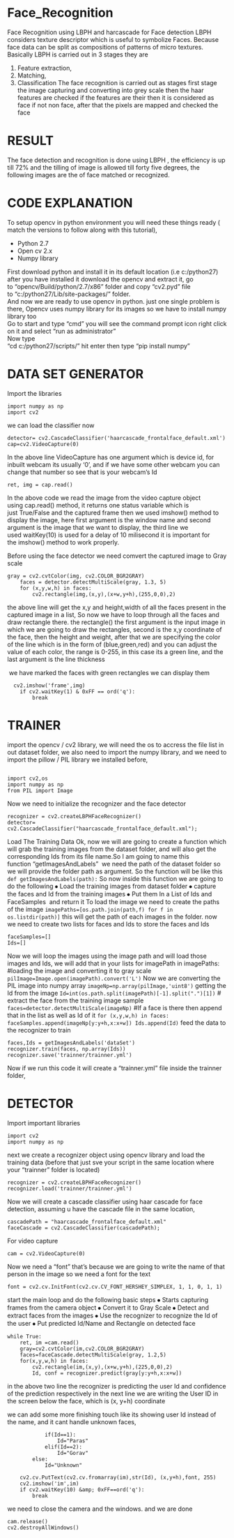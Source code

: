 # Face_Recognition
Face Recognition using LBPH and harcascade for Face detection
LBPH considers texture descriptor which is useful to symbolize Faces. Because face data can be split as compositions of patterns of micro textures. Basically LBPH is carried out in 3 stages they are
1. Feature extraction,
2. Matching,
3. Classification
The face recognition is carried out as stages first stage the image capturing and converting into grey scale then the haar features are checked if the features are their then it is considered as face
if not non face, after that the pixels are mapped and checked the face

 
  # RESULT
  The face detection and recognition is done using LBPH , the efficiency is up till 72% and the tilling of image is allowed till forty five degrees, the following images are the of face matched or recognized.

 


# CODE EXPLANATION

To setup opencv in python environment you will need these things ready ( match the versions to follow along with this tutorial),
<ul>
 <li>	Python 2.7 </li>
 <li>  Open cv 2.x </li>
<li>	Numpy library </li>
</ul>

First download python and install it in its default location (i.e c:/python27) after you have installed it download the opencv and extract it, go to “opencv/Build/python/2.7/x86” folder and copy “cv2.pyd” file to “c:/python27/Lib/site-packages/” folder.<br>
And now we are ready to use opencv in python. just one single problem is there, Opencv uses numpy library for its images so we have to install numpy library too <br> 
Go to start and type “cmd” you will see the command prompt icon right click on it and select “run as administrator”<br>
Now type<br>
“cd c:/python27/scripts/”
hit enter then type
“pip install numpy”


# DATA SET GENERATOR

Import the libraries

```
import numpy as np
import cv2

```
we can load the classifier now


```
detector= cv2.CascadeClassifier('haarcascade_frontalface_default.xml')
cap=cv2.VideoCapture(0)
```
In the above line VideoCapture has one argument which is device id, for inbuilt webcam its usually ‘0’, and if we have some other webcam you can change that number so see that is your webcam’s Id

```ret, img = cap.read()```

In the above code we read the image from the video capture object using cap.read() method, it returns one status variable which is just True/False and the captured frame then we used imshow() method to display the image, here first argument is the window name and second argument is the image that we want to display, the third line we used waitKey(10) is used for a delay of 10 milisecond it is important for the imshow() method to work properly.

Before using the face detector we need comvert the captured image to Gray scale
```
gray = cv2.cvtColor(img, cv2.COLOR_BGR2GRAY)
    faces = detector.detectMultiScale(gray, 1.3, 5)
    for (x,y,w,h) in faces:
        cv2.rectangle(img,(x,y),(x+w,y+h),(255,0,0),2)
```

the above line will get the x,y and height,width of all the faces present in the captured image in a list, So now we have to loop through all the faces and draw rectangle there. the rectangle() the first argument is the input image in which we are going to draw the rectangles, second is the x,y coordinate of the face, then the height and weight, after that we are specifying the color of the line which is in the form of (blue,green,red) and you can adjust the value of each color, the range is 0-255, in this case its a green line, and the last argument is the line thickness

 we have marked the faces with green rectangles we can display them

```
  cv2.imshow('frame',img)
    if cv2.waitKey(1) & 0xFF == ord('q'):
        break
```
# TRAINER

import the opencv / cv2 library,
we will need the os to accress the file list in out dataset folder,
we also need to import the numpy library,
and we need to import the pillow / PIL library we installed before,
```

import cv2,os
import numpy as np
from PIL import Image
```
Now we need to initialize the recognizer and the face detector
```
recognizer = cv2.createLBPHFaceRecognizer()
detector= cv2.CascadeClassifier("haarcascade_frontalface_default.xml");
```
Load The Training Data
Ok, now we will are going to create a function which will grab the training images from the dataset folder, and will also get the corresponding Ids from its file name.So I am going to name this function “getImagesAndLabels”  we need the path of the dataset folder so we will provide the folder path as argument. So the function will be like this
```def getImagesAndLabels(path):```
So now inside this function we are going to do the following
⦁	Load the training images from dataset folder
⦁	capture the faces and Id from the training images
⦁	Put them In a List of Ids and FaceSamples  and return it
To load the image we need to create the paths of the image
    ```imagePaths=[os.path.join(path,f) for f in os.listdir(path)]```
this will get the path of each images in the folder.
now we need to create two lists for faces and Ids to store the faces and Ids
```
faceSamples=[]
Ids=[]	
```
Now we will loop the images using the image path and will load those images and Ids, we will add that in your lists
for imagePath in imagePaths:
        #loading the image and converting it to gray scale
        ```pilImage=Image.open(imagePath).convert('L')```
        Now we are converting the PIL image into numpy array
        ```imageNp=np.array(pilImage,'uint8')```
        getting the Id from the image
        ```Id=int(os.path.split(imagePath)[-1].split(".")[1])```
        # extract the face from the training image sample
        ```faces=detector.detectMultiScale(imageNp)```
        #If a face is there then append that in the list as well as Id of it
        ```
        for (x,y,w,h) in faces:
            faceSamples.append(imageNp[y:y+h,x:x+w])
            Ids.append(Id)
                         ```
feed the data to the recognizer to train
```
faces,Ids = getImagesAndLabels('dataSet')
recognizer.train(faces, np.array(Ids))
recognizer.save('trainner/trainner.yml')
```
Now if we run this code it will create a “trainner.yml” file inside the trainner folder,


# DETECTOR
Import important libraries
```
import cv2
import numpy as np
```
next we create a recognizer object using opencv library and load the training data (before that just sve your script in the same location where your “trainner” folder is located)
```
recognizer = cv2.createLBPHFaceRecognizer()
recognizer.load('trainner/trainner.yml')
```
Now we will create a cascade classifier using haar cascade for face detection, assuming u have the cascade file in the same location,
```
cascadePath = "haarcascade_frontalface_default.xml"
faceCascade = cv2.CascadeClassifier(cascadePath);
```
For video capture 
```
cam = cv2.VideoCapture(0)
```
Now we need a “font” that’s because we are going to write the name of that person in the image so we need a font for the text


```font = cv2.cv.InitFont(cv2.cv.CV_FONT_HERSHEY_SIMPLEX, 1, 1, 0, 1, 1)```

start the main loop and do the following basic steps
⦁	Starts capturing frames from the camera object
⦁	Convert it to Gray Scale
⦁	Detect and extract faces from the images
⦁	Use the recognizer to recognize the Id of the user
⦁	Put predicted Id/Name and Rectangle on detected face

```
while True:
    ret, im =cam.read()
    gray=cv2.cvtColor(im,cv2.COLOR_BGR2GRAY)
    faces=faceCascade.detectMultiScale(gray, 1.2,5)
    for(x,y,w,h) in faces:
        cv2.rectangle(im,(x,y),(x+w,y+h),(225,0,0),2)
        Id, conf = recognizer.predict(gray[y:y+h,x:x+w])
```
in the above two line the recognizer is predicting the user Id and confidence of the prediction respectively
in the next line we are writing the User ID in the screen below the face, which is (x, y+h) coordinate

we can add some more finishing touch like its showing user Id instead of the name,
and it cant handle unknown faces,
       
```if(conf<50):
            if(Id==1):
                Id="Paras"
            elif(Id==2):
                Id="Gorav"
        else:
            Id="Unknown"
    
    cv2.cv.PutText(cv2.cv.fromarray(im),str(Id), (x,y+h),font, 255)
    cv2.imshow('im',im) 
    if cv2.waitKey(10) &amp; 0xFF==ord('q'):
        break
   ```     
we need to close the camera and the windows. and we are done
```
cam.release()
cv2.destroyAllWindows()
```
